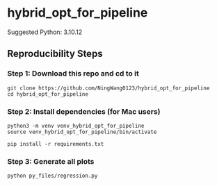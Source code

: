 # hybrid_opt_for_pipeline

Suggested Python: 3.10.12

## Reproducibility Steps

### Step 1: Download this repo and cd to it

```
git clone https://github.com/NingWang0123/hybrid_opt_for_pipeline
cd hybrid_opt_for_pipeline
```

### Step 2: Install dependencies (for Mac users)

```
python3 -m venv venv_hybrid_opt_for_pipeline
source venv_hybrid_opt_for_pipeline/bin/activate

pip install -r requirements.txt
```

### Step 3: Generate all plots

```
python py_files/regression.py

```